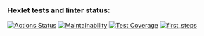 ### Hexlet tests and linter status:
[![Actions Status](https://github.com/vadim-gusak/python-project-50/workflows/hexlet-check/badge.svg)](https://github.com/vadim-gusak/python-project-50/actions)
[![Maintainability](https://api.codeclimate.com/v1/badges/535aad6baa40bd73d379/maintainability)](https://codeclimate.com/github/vadim-gusak/python-project-50/maintainability)
[![Test Coverage](https://api.codeclimate.com/v1/badges/535aad6baa40bd73d379/test_coverage)](https://codeclimate.com/github/vadim-gusak/python-project-50/test_coverage)
[![first_steps](https://github.com/vadim-gusak/python-project-50/actions/workflows/main.yml/badge.svg)](https://github.com/vadim-gusak/python-project-50/actions/workflows/main.yml)
